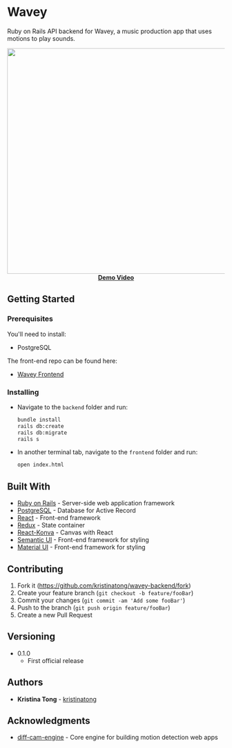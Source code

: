 # Wavey
Ruby on Rails API backend for Wavey, a music production app that uses motions to play sounds.

<p align="center">
  <img width="850" height="522" src="https://github.com/kristinatong/wavey-backend/blob/master/public/demos/wavey2.gif"><br>
  <a href="https://vimeo.com/304307423"><b>Demo Video</b></a>
</p>

## Getting Started

### Prerequisites

You'll need to install:

* PostgreSQL

The front-end repo can be found here:

* [Wavey Frontend](https://github.com/kristinatong/wavey-frontend)

### Installing

* Navigate to the `backend` folder and run:

  ```sh
  bundle install
  rails db:create
  rails db:migrate
  rails s
  ```
  
* In another terminal tab, navigate to the `frontend` folder and run:

  ```sh
  open index.html
  ```
  
## Built With

* [Ruby on Rails](https://rubyonrails.org/) - Server-side web application framework
* [PostgreSQL](https://www.postgresql.org/) - Database for Active Record
* [React](https://reactjs.org/) - Front-end framework
* [Redux](https://redux.js.org/) - State container
* [React-Konva](https://github.com/konvajs/react-konva) - Canvas with React
* [Semantic UI](https://react.semantic-ui.com/) - Front-end framework for styling
* [Material UI](https://material-ui.com/) - Front-end framework for styling

## Contributing

1. Fork it (<https://github.com/kristinatong/wavey-backend/fork>)
2. Create your feature branch (`git checkout -b feature/fooBar`)
3. Commit your changes (`git commit -am 'Add some fooBar'`)
4. Push to the branch (`git push origin feature/fooBar`)
5. Create a new Pull Request

## Versioning

* 0.1.0
    * First official release

## Authors

* **Kristina Tong** - [kristinatong](https://github.com/kristinatong)

## Acknowledgments

* [diff-cam-engine](https://github.com/lonekorean/diff-cam-engine) - Core engine for building motion detection web apps
